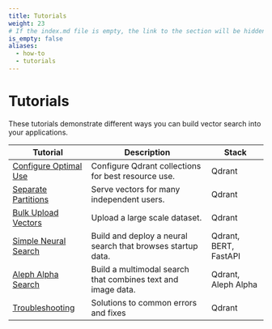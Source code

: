 ```yaml
---
title: Tutorials
weight: 23
# If the index.md file is empty, the link to the section will be hidden from the sidebar
is_empty: false
aliases:
  - how-to
  - tutorials
---
```


# Tutorials 

These tutorials demonstrate different ways you can build vector search into your applications. 

| Tutorial              | Description                                  | Stack  |   
|-----------------------|----------------------------------------------|--------|
| [Configure Optimal Use](../tutorials/optimize/)       | Configure Qdrant collections for best resource use.       | Qdrant |  
| [Separate Partitions](../tutorials/multiple-partitions/)   | Serve vectors for many independent users.     | Qdrant |   
| [Bulk Upload Vectors](../tutorials/bulk-upload/)           | Upload a large scale dataset.                 | Qdrant | 
| [Simple Neural Search](../tutorials/neural-search/)           | Build and deploy a neural search that browses startup data.                  | Qdrant, BERT, FastAPI | 
| [Aleph Alpha Search](../tutorials/aleph-alpha-search/)           | Build a multimodal search that combines text and image data.                  | Qdrant, Aleph Alpha | 
| [Troubleshooting](../tutorials/common-errors/)       | Solutions to common errors and fixes                      | Qdrant |  


